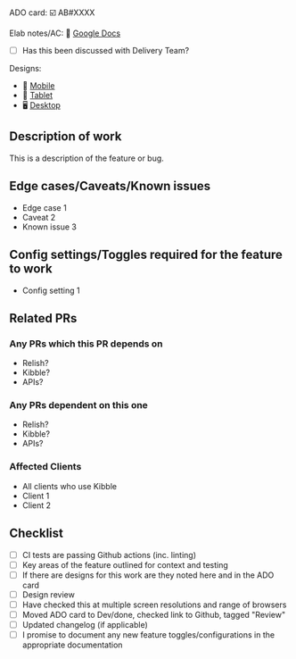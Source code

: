 ADO card: ☑️ AB#XXXX

Elab notes/AC: 📃 [Google Docs](https://docs.google.com)
- [ ] Has this been discussed with Delivery Team?

Designs: 
- 📱 [Mobile](http://www.zeplin.io/????)
- 💊 [Tablet](http://www.zeplin.io/????)
- 🖥 [Desktop](http://www.zeplin.io/????)

## Description of work
This is a description of the feature or bug.

## Edge cases/Caveats/Known issues
- Edge case 1
- Caveat 2
- Known issue 3

## Config settings/Toggles required for the feature to work
- Config setting 1

## Related PRs 

### Any PRs which this PR depends on
- Relish?
- Kibble?
- APIs?

### Any PRs dependent on this one
- Relish?
- Kibble?
- APIs?

### Affected Clients
 - All clients who use Kibble
 - Client 1
 - Client 2

## Checklist
- [ ] CI tests are passing Github actions (inc. linting)
- [ ] Key areas of the feature outlined for context and testing
- [ ] If there are designs for this work are they noted here and in the ADO card 
- [ ] Design review
- [ ] Have checked this at multiple screen resolutions and range of browsers
- [ ] Moved ADO card to Dev/done, checked link to Github, tagged "Review"
- [ ] Updated changelog (if applicable)
- [ ] I promise to document any new feature toggles/configurations in the appropriate documentation

